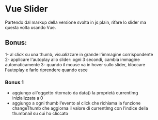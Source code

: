 # Vue Slider

Partendo dal markup della versione svolta in js plain, rifare lo slider ma questa volta usando Vue.

## Bonus:

1- al click su una thumb, visualizzare in grande l'immagine corrispondente
2- applicare l'autoplay allo slider: ogni 3 secondi, cambia immagine automaticamente
3- quando il mouse va in hover sullo slider, bloccare l'autoplay e farlo riprendere quando esce

### Bonus 1

- aggiungo all'oggetto ritornato da data() la proprietà currentImg inizializzata a 0
- aggiungo a ogni thumb l'evento al click che richiama la funzione changeThumb che aggiorna il valore di currentImg con l'indice della thumbnail su cui ho cliccato
